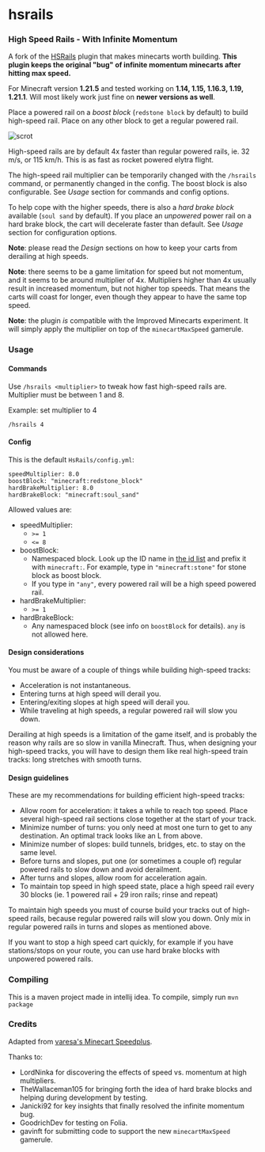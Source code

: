 # hsrails
### High Speed Rails - With Infinite Momentum

A fork of the [HSRails](https://dev.bukkit.org/projects/hsrails) plugin that makes minecarts worth building.
**This plugin keeps the original "bug" of infinite momentum minecarts after hitting max speed.**

For Minecraft version **1.21.5** and tested working on **1.14, 1.15, 1.16.3, 1.19, 1.21.1**. Will most likely work just fine on **newer versions as well**.

Place a powered rail on a _boost block_ (`redstone block` by default) to build high-speed rail. Place on any other block to get a regular powered rail.

![scrot](https://github.com/ergor/hsrails/blob/master/img/scrot.png)

High-speed rails are by default 4x faster than regular powered rails, ie. 32 m/s, or 115 km/h. This is as fast as rocket powered elytra flight.

The high-speed rail multiplier can be temporarily changed with the `/hsrails` command, or permanently changed in the config. 
The boost block is also configurable. See _Usage_ section for commands and config options.

To help cope with the higher speeds, there is also a _hard brake block_ available (`soul sand` by default). If you place an
_unpowered_ power rail on a hard brake block, the cart will decelerate faster than default. See _Usage_ section 
for configuration options.

**Note**: please read the _Design_ sections on how to keep your carts from derailing at high speeds.

**Note**: there seems to be a game limitation for speed but not momentum, and it seems to be around multiplier of 4x.
Multipliers higher than 4x usually result in increased momentum, but not higher top speeds. 
That means the carts will coast for longer, even though they appear to have the same top speed.

**Note**: the plugin _is_ compatible with the Improved Minecarts experiment. It will simply apply the multiplier on 
top of the `minecartMaxSpeed` gamerule.

### Usage

#### Commands

Use `/hsrails <multiplier>` to tweak how fast high-speed rails are.
Multiplier must be between 1 and 8.

Example: set multiplier to 4
```
/hsrails 4
```

#### Config

This is the default `HsRails/config.yml`:

```
speedMultiplier: 8.0
boostBlock: "minecraft:redstone_block"
hardBrakeMultiplier: 8.0
hardBrakeBlock: "minecraft:soul_sand"
```

Allowed values are:

- speedMultiplier:
    - `>= 1`
    - `<= 8`
- boostBlock:
    - Namespaced block. Look up the ID name in [the id list](https://www.minecraftinfo.com/idnamelist.htm) 
      and prefix it with `minecraft:`. For example, type in `"minecraft:stone"` for stone block as boost block.
    - If you type in `"any"`, every powered rail will be a high speed powered rail.
- hardBrakeMultiplier:
  - `>= 1`
- hardBrakeBlock:
  - Any namespaced block (see info on `boostBlock` for details). `any` is not allowed here.

#### Design considerations

You must be aware of a couple of things while building high-speed tracks:

- Acceleration is not instantaneous.
- Entering turns at high speed will derail you.
- Entering/exiting slopes at high speed will derail you.
- While traveling at high speeds, a regular powered rail will slow you down.

Derailing at high speeds is a limitation of the game itself, and is probably the reason why rails are so slow in vanilla Minecraft. Thus, when designing your high-speed tracks, you will have to design them like real high-speed train tracks: long stretches with smooth turns.

#### Design guidelines

These are my recommendations for building efficient high-speed tracks:

- Allow room for acceleration: it takes a while to reach top speed. Place several high-speed rail sections close together at the start of your track.
- Minimize number of turns: you only need at most one turn to get to any destination. An optimal track looks like an L from above.
- Minimize number of slopes: build tunnels, bridges, etc. to stay on the same level.
- Before turns and slopes, put one (or sometimes a couple of) regular powered rails to slow down and avoid derailment.
- After turns and slopes, allow room for acceleration again.
- To maintain top speed in high speed state, place a high speed rail every 30 blocks (ie. 1 powered rail + 29 iron rails; rinse and repeat)

To maintain high speeds you must of course build your tracks out of high-speed rails, because regular powered rails will slow you down. Only mix in regular powered rails in turns and slopes as mentioned above.

If you want to stop a high speed cart quickly, for example if you have stations/stops on your route,
you can use hard brake blocks with unpowered powered rails.

### Compiling
This is a maven project made in intellij idea.
To compile, simply run `mvn package`


### Credits
Adapted from [varesa's Minecart Speedplus](https://github.com/varesa/Minecart_speedplus).

Thanks to:
- LordNinka for discovering the effects of speed vs. momentum at high multipliers.
- TheWallaceman105 for bringing forth the idea of hard brake blocks and helping during development by testing.
- Janicki92 for key insights that finally resolved the infinite momentum bug.
- GoodrichDev for testing on Folia.
- gavinft for submitting code to support the new `minecartMaxSpeed` gamerule.
